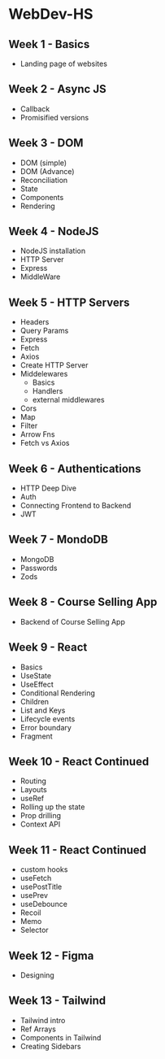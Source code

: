 # WebDev-HS
## Week 1 - Basics
- Landing page of websites
    
## Week 2 - Async JS
- Callback
- Promisified versions

## Week 3 - DOM
- DOM (simple)
- DOM (Advance)
- Reconciliation
- State
- Components
- Rendering
    
## Week 4 - NodeJS
- NodeJS installation
- HTTP Server
- Express
- MiddleWare

## Week 5 - HTTP Servers
- Headers
- Query Params
- Express
- Fetch
- Axios
- Create HTTP Server
- Middelewares
    - Basics
    - Handlers
    - external middlewares
- Cors
- Map
- Filter
- Arrow Fns
- Fetch vs Axios

## Week 6 - Authentications
- HTTP Deep Dive
- Auth
- Connecting Frontend to Backend
- JWT
    
## Week 7 - MondoDB
- MongoDB
- Passwords
- Zods

## Week 8 - Course Selling App
- Backend of Course Selling App

## Week 9 - React
- Basics
- UseState
- UseEffect
- Conditional Rendering
- Children
- List and Keys
- Lifecycle events
- Error boundary
- Fragment

## Week 10 - React Continued
- Routing
- Layouts
- useRef
- Rolling up the state
- Prop drilling
- Context API

## Week 11 - React Continued
- custom hooks
- useFetch
- usePostTitle
- usePrev
- useDebounce
- Recoil
- Memo
- Selector

## Week 12 - Figma
- Designing

## Week 13 - Tailwind
- Tailwind intro
- Ref Arrays
- Components in Tailwind
- Creating Sidebars

